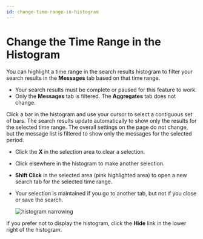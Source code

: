 ```yaml
---
id: change-time-range-in-histogram
---
```


# Change the Time Range in the Histogram

You can highlight a time range in the search results histogram to filter your search results in the **Messages** tab based on that time range.  

* Your search results must be complete or paused for this feature to work.
* Only the **Messages** tab is filtered. The **Aggregates** tab does not change.

Click a bar in the histogram and use your cursor to select a contiguous set of bars. The search results update automatically to show only the results for the selected time range. The overall settings on the page do not change, but the message list is filtered to show only the messages for the selected period.

* Click the **X** in the selection area to clear a selection.
* Click elsewhere in the histogram to make another selection.
* **Shift Click** in the selected area (pink highlighted area) to open a new search tab for the selected time range.
* Your selection is maintained if you go to another tab, but not if you close or save the search.

    ![histogram narrowing](/img/search/get-started-search/how-to-use-search-page/histogram-narrowing.png)

If you prefer not to display the histogram, click the **Hide** link in the lower right of the histogram.
